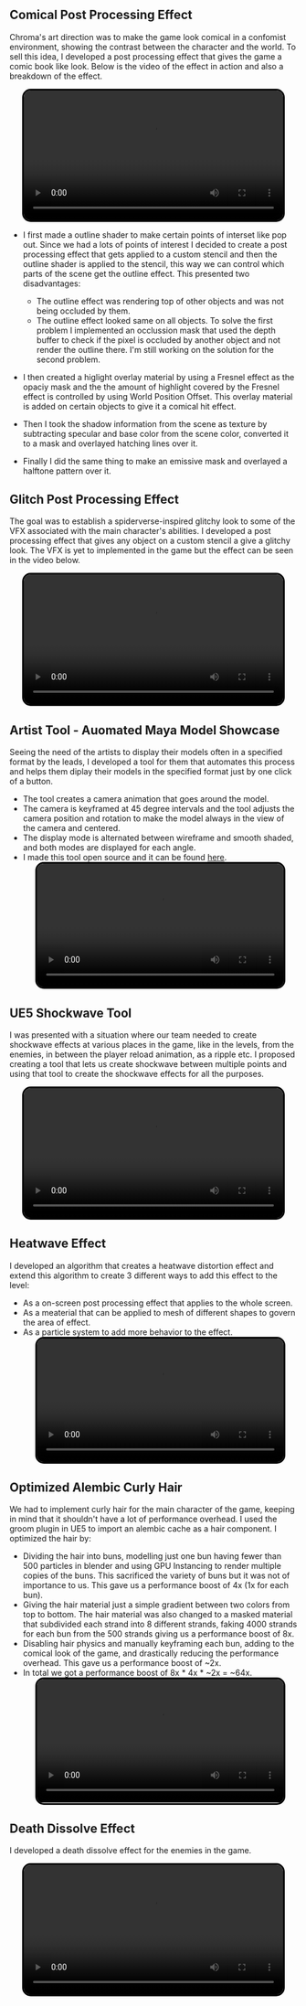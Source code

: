## Comical Post Processing Effect

Chroma's art direction was to make the game look comical in a confomist environment, showing the contrast between the character and the world. To sell this idea, I developed a post processing effect that gives the game a comic book like look. Below is the video of the effect in action and also a breakdown of the effect. 

<center>
<video controls loop style="width: 90%; border: 3px solid black; border-radius: 15px;">
  <source src="/assets/images/capstone2.mp4" type="video/mp4">
</video>
</center>

* I first made a outline shader to make certain points of interset like pop out. Since we had a lots of points of interest I decided to create a post processing effect that gets applied to a custom stencil and then the outline shader is applied to the stencil, this way we can control which parts of the scene get the outline effect. This presented two disadvantages:
    * The outline effect was rendering top of other objects and was not being occluded by them.
    * The outline effect looked same on all objects.
 To solve the first problem I implemented an occlussion mask that used the depth buffer to check if the pixel is occluded by another object and not render the outline there. I'm still working on the solution for the second problem.

* I then created a higlight overlay material by using a Fresnel effect as the opaciy mask and the the amount of highlight covered by the Fresnel effect is controlled by using World Position Offset. This overlay material is added on certain objects to give it a comical hit effect.
* Then I took the shadow information from the scene as texture by subtracting specular and base color from the scene color, converted it to a mask and overlayed hatching lines over it.
* Finally I did the same thing to make an emissive mask and overlayed a halftone pattern over it.

## Glitch Post Processing Effect

The goal was to establish a spiderverse-inspired glitchy look to some of the VFX associated with the main character's abilities. I developed a post processing effect that gives any object on a custom stencil a give a glitchy look. The VFX is yet to implemented in the game but the effect can be seen in the video below.

<center>
<video controls loop style="width: 90%; border: 3px solid black; border-radius: 15px;">
    <source src="/assets/images/capstone4.mp4" type="video/mp4">
</video>
</center>

## Artist Tool - Auomated Maya Model Showcase

Seeing the need of the artists to display their models often in a specified format by the leads, I developed a tool for them that automates this process and helps them diplay their models in the specified format just by one click of a button. 

* The tool creates a camera animation that goes around the model.
* The camera is keyframed at 45 degree intervals and the tool adjusts the camera position and rotation to make the model always in the view of the camera and centered.
* The display mode is alternated between wireframe and smooth shaded, and both modes are displayed for each angle.
* I made this tool open source and it can be found [here](https://github.com/aniketrajnish/Model-Showcase-Tool-Maya).
    <center>
    <video controls loop style="width: 90%; border: 3px solid black; border-radius: 15px;">
    <source src="/assets/images/capstone3.mp4" type="video/mp4">
    </video>
    </center>

## UE5 Shockwave Tool

I was presented with a situation where our team needed to create shockwave effects at various places in the game, like in the levels, from the enemies, in between the player reload animation, as a ripple etc. I proposed creating a tool that lets us create shockwave between multiple points and using that tool to create the shockwave effects for all the purposes.
    <center>
    <video controls loop style="width: 90%; border: 3px solid black; border-radius: 15px;">
    <source src="/assets/images/capstone7.mp4" type="video/mp4">
    </video>
    </center>

## Heatwave Effect

I developed an algorithm that creates a heatwave distortion effect and extend this algorithm to create 3 different ways to add this effect to the level:
* As a on-screen post processing effect that applies to the whole screen.
* As a meaterial that can be applied to mesh of different shapes to govern the area of effect.
* As a particle system to add more behavior to the effect.
    <center>
    <video controls loop style="width: 90%; border: 3px solid black; border-radius: 15px;">
    <source src="/assets/images/capstone6.mp4" type="video/mp4">
    </video>
    </center>

## Optimized Alembic Curly Hair

We had to implement curly hair for the main character of the game, keeping in mind that it shouldn't have a lot of performance overhead. I used the groom plugin in UE5 to import an alembic cache as a hair component. I optimized the hair by:
* Dividing the hair into buns, modelling just one bun having fewer than 500 particles in blender and using GPU Instancing to render multiple copies of the buns. This sacrificed the variety of buns but it was not of importance to us. This gave us a performance boost of 4x (1x for each bun).
* Giving the hair material just a simple gradient between two colors from top to bottom. The hair material was also changed to a masked material that subdivided each strand into 8 different strands, faking 4000 strands for each bun from the 500 strands giving us a performance boost of 8x.
* Disabling hair physics and manually keyframing each bun, adding to the comical look of the game, and drastically reducing the performance overhead. This gave us a performance boost of ~2x.
* In total we got a performance boost of 8x \* 4x \* ~2x = ~64x.
    <center>
    <video controls loop style="width: 90%; border: 3px solid black; border-radius: 15px;">
        <source src="/assets/images/capstone5.mp4" type="video/mp4">
    </video>
    </center>

## Death Dissolve Effect

I developed a death dissolve effect for the enemies in the game. 
    <center>
    <video controls loop style="width: 90%; border: 3px solid black; border-radius: 15px;">
    <source src="/assets/images/capstone8.mp4" type="video/mp4">
    </video>
    </center>